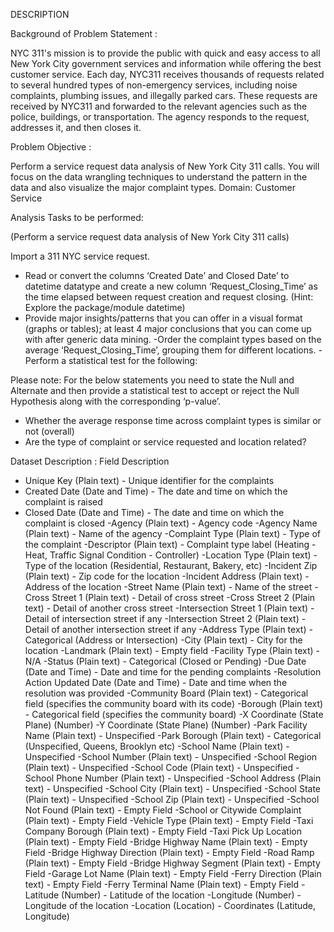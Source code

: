 DESCRIPTION

Background of Problem Statement :

NYC 311's mission is to provide the public with quick and easy access to all New York City government services and information while offering the best customer service. Each day, NYC311 receives thousands of requests related to several hundred types of non-emergency services, including noise complaints, plumbing issues, and illegally parked cars. These requests are received by NYC311 and forwarded to the relevant agencies such as the police, buildings, or transportation. The agency responds to the request, addresses it, and then closes it.

Problem Objective :

Perform a service request data analysis of New York City 311 calls. You will focus on the data wrangling techniques to understand the pattern in the data and also visualize the major complaint types.
Domain: Customer Service

Analysis Tasks to be performed:

(Perform a service request data analysis of New York City 311 calls) 

   Import a 311 NYC service request.
   - Read or convert the columns ‘Created Date’ and Closed Date’ to datetime datatype and create a new column ‘Request_Closing_Time’ as the time elapsed between request creation and request closing. (Hint: Explore the package/module datetime)
   - Provide major insights/patterns that you can offer in a visual format (graphs or tables); at least 4 major conclusions that you can come up with after generic data mining.
    -Order the complaint types based on the average ‘Request_Closing_Time’, grouping them for different locations.
    -Perform a statistical test for the following:

Please note: For the below statements you need to state the Null and Alternate and then provide a statistical test to accept or reject the Null Hypothesis along with the corresponding ‘p-value’.

  - Whether the average response time across complaint types is similar or not (overall)
   - Are the type of complaint or service requested and location related?

Dataset Description :
  Field 	Description
 - Unique Key 	(Plain text) - Unique identifier for the complaints
- Created Date 	(Date and Time) - The date and time on which the complaint is raised
- Closed Date 	(Date and Time)  - The date and time on which the complaint is closed
-Agency 	(Plain text) - Agency code
-Agency Name 	(Plain text) - Name of the agency
-Complaint Type 	(Plain text) - Type of the complaint
-Descriptor 	(Plain text) - Complaint type label (Heating - Heat, Traffic Signal Condition - Controller)
-Location Type 	(Plain text) - Type of the location (Residential, Restaurant, Bakery, etc)
-Incident Zip 	(Plain text) - Zip code for the location
-Incident Address 	(Plain text) - Address of the location
-Street Name 	(Plain text) - Name of the street
-Cross Street 1 	(Plain text) - Detail of cross street
-Cross Street 2 	(Plain text) - Detail of another cross street
-Intersection Street 1 	(Plain text) - Detail of intersection street if any
-Intersection Street 2 	(Plain text) - Detail of another intersection street if any
-Address Type 	(Plain text) - Categorical (Address or Intersection)
-City 	(Plain text) - City for the location
-Landmark 	(Plain text) - Empty field
-Facility Type 	(Plain text) - N/A
-Status 	(Plain text) - Categorical (Closed or Pending)
-Due Date 	(Date and Time) - Date and time for the pending complaints
-Resolution Action Updated Date 	(Date and Time) - Date and time when the resolution was provided
-Community Board 	(Plain text) - Categorical field (specifies the community board with its code)
-Borough 	(Plain text) - Categorical field (specifies the community board)
-X Coordinate 	(State Plane) (Number)
-Y Coordinate 	(State Plane) (Number)
-Park Facility Name 	(Plain text) - Unspecified
-Park Borough 	(Plain text) - Categorical (Unspecified, Queens, Brooklyn etc)
-School Name 	(Plain text) - Unspecified
-School Number 	(Plain text)  - Unspecified
-School Region 	(Plain text)  - Unspecified
-School Code 	(Plain text)  - Unspecified
-School Phone Number 	(Plain text)  - Unspecified
-School Address 	(Plain text)  - Unspecified
-School City 	(Plain text)  - Unspecified
-School State 	(Plain text)  - Unspecified
-School Zip 	(Plain text)  - Unspecified
-School Not Found 	(Plain text)  - Empty Field
-School or Citywide Complaint 	(Plain text)  - Empty Field
-Vehicle Type 	(Plain text)  - Empty Field
-Taxi Company Borough 	(Plain text)  - Empty Field
-Taxi Pick Up Location 	(Plain text)  - Empty Field
-Bridge Highway Name 	(Plain text)  - Empty Field
-Bridge Highway Direction 	(Plain text)  - Empty Field
-Road Ramp 	(Plain text)  - Empty Field
-Bridge Highway Segment 	(Plain text)  - Empty Field
-Garage Lot Name 	(Plain text)  - Empty Field
-Ferry Direction 	(Plain text)  - Empty Field
-Ferry Terminal Name 	(Plain text)  - Empty Field
-Latitude 	(Number) - Latitude of the location
-Longitude 	(Number) - Longitude of the location
-Location 	(Location) - Coordinates (Latitude, Longitude)


